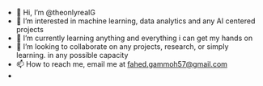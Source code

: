 - 👋 Hi, I’m @theonlyrealG
- 👀 I’m interested in machine learning, data analytics and any AI centered projects 
- 🌱 I’m currently learning anything and everything i can get my hands on 
- 💞️ I’m looking to collaborate on any projects, research, or simply learning. in any possible capacity 
- 📫 How to reach me, email me at fahed.gammoh57@gmail.com
- 

<!---
theonlyrealG/theonlyrealG is a ✨ special ✨ repository because its `README.md` (this file) appears on your GitHub profile.
You can click the Preview link to take a look at your changes.
--->
